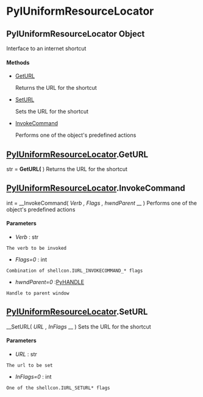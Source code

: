 # PyIUniformResourceLocator

## PyIUniformResourceLocator Object

Interface to an internet shortcut

#### Methods


  - [GetURL](PyIUniformResourceLocator.md#pyiuniformresourcelocatorgeturl)

    Returns the URL for the shortcut&nbsp;

  - [SetURL](PyIUniformResourceLocator.md#pyiuniformresourcelocatorseturl)

    Sets the URL for the shortcut&nbsp;

  - [InvokeCommand](PyIUniformResourceLocator.md#pyiuniformresourcelocatorinvokecommand)

    Performs one of the object's predefined actions&nbsp;

## [PyIUniformResourceLocator](#pyiuniformresourcelocator).GetURL

str = __GetURL(__ )
Returns the URL for the shortcut

## [PyIUniformResourceLocator](#pyiuniformresourcelocator).InvokeCommand

int = __InvokeCommand( *Verb*  *, Flags*  *, hwndParent* __ )
Performs one of the object's predefined actions

#### Parameters


  -  *Verb* : str

    The verb to be invoked

  -  *Flags=0* : int

    Combination of shellcon.IURL_INVOKECOMMAND_* flags

  -  *hwndParent=0* :[PyHANDLE](#pyhandle)

    Handle to parent window

## [PyIUniformResourceLocator](#pyiuniformresourcelocator).SetURL

 __SetURL( *URL*  *, InFlags* __ )
Sets the URL for the shortcut

#### Parameters


  -  *URL* : str

    The url to be set

  -  *InFlags=0* : int

    One of the shellcon.IURL_SETURL* flags